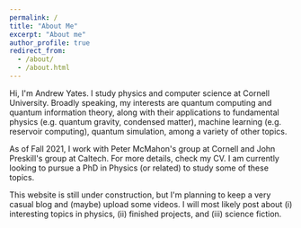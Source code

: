 ```yaml
---
permalink: /
title: "About Me"
excerpt: "About me"
author_profile: true
redirect_from: 
  - /about/
  - /about.html
---
```


Hi, I'm Andrew Yates. I study physics and computer science at Cornell University. Broadly speaking, my interests are quantum computing and quantum information theory, along with their applications to fundamental physics (e.g. quantum gravity, condensed matter), machine learning (e.g. reservoir computing), quantum simulation, among a variety of other topics.  

As of Fall 2021, I work with Peter McMahon's group at Cornell and John Preskill's group at Caltech. For more details, check my CV. I am currently looking to pursue a PhD in Physics (or related) to study some of these topics.  

This website is still under construction, but I'm planning to keep a very casual blog and (maybe) upload some videos. I will most likely post about (i) interesting topics in physics, (ii) finished projects, and (iii) science fiction.

